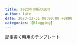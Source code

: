 ```yaml
---
title: 2023年の振り返り
author: lufe
date: 2023-12-31 00:00:00 +0800
categories: [Blogging]
---
```


記事書く時用のテンプレート
